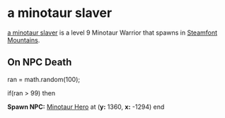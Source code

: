 # a minotaur slaver



[a minotaur slaver](/npc/56024) is a level 9 Minotaur Warrior that spawns in [Steamfont Mountains](/zone/56).





## On NPC Death

ran = math.random(100);

if(ran > 99) then


**Spawn NPC:**  [Minotaur Hero](/npc/56152) at (**y:** 1360, **x:** -1294)
end
